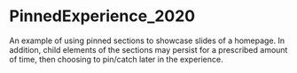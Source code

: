 # PinnedExperience_2020
An example of using pinned sections to showcase slides of a homepage. In addition, child elements of the sections may persist for a prescribed amount of time, then choosing to pin/catch later in the experience.
